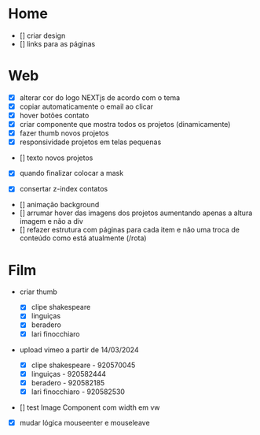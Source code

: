 # Home

- [] criar design
- [] links para as páginas

<!------------------------------------------>

# Web

- [x] alterar cor do logo NEXTjs de acordo com o tema
- [x] copiar automaticamente o email ao clicar
- [x] hover botões contato
- [x] criar componente que mostra todos os projetos (dinamicamente)
- [x] fazer thumb novos projetos
- [x] responsividade projetos em telas pequenas
- [] texto novos projetos

- [x] quando finalizar colocar a mask

- [x] consertar z-index contatos
- [] animação background
- [] arrumar hover das imagens dos projetos aumentando apenas a altura imagem e não a div
- [] refazer estrutura com páginas para cada item e não uma troca de conteúdo como está atualmente (/rota)

<!------------------------------------------>

# Film

- criar thumb

  - [x] clipe shakespeare
  - [x] linguiças
  - [x] beradero
  - [x] lari finocchiaro

- upload vimeo a partir de 14/03/2024

  - [x] clipe shakespeare - 920570045
  - [x] linguiças - 920582444
  - [x] beradero - 920582185
  - [x] lari finocchiaro - 920582530

- [] test Image Component com width em vw
- [x] mudar lógica mouseenter e mouseleave
